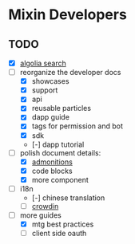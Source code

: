 # Mixin Developers

## TODO

- [x] [algolia search](https://docusaurus.io/docs/search)
- [ ] reorganize the developer docs
  - [x] showcases
  - [x] support
  - [x] api
  - [x] reusable particles
  - [x] dapp guide
  - [x] tags for permission and bot
  - [x] sdk
  - [-] dapp tutorial
- [ ] polish document details:
  - [x] [admonitions](https://docusaurus.io/docs/markdown-features/react)
  - [x] code blocks
  - [x] more component
- [ ] i18n
  - [-] chinese translation
  - [ ] [crowdin](https://docusaurus.io/docs/i18n/crowdin)
- [ ] more guides
  - [x] mtg best practices
  - [ ] client side oauth
